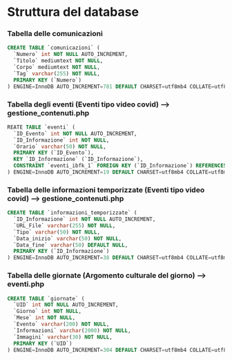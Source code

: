 # Struttura del database

### Tabella delle comunicazioni
``` sql
CREATE TABLE `comunicazioni` (
  `Numero` int NOT NULL AUTO_INCREMENT,
  `Titolo` mediumtext NOT NULL,
  `Corpo` mediumtext NOT NULL,
  `Tag` varchar(255) NOT NULL,
  PRIMARY KEY (`Numero`)
) ENGINE=InnoDB AUTO_INCREMENT=781 DEFAULT CHARSET=utf8mb4 COLLATE=utf8mb4_0900_ai_ci;
```


### Tabella degli eventi (Eventi tipo video covid) --> gestione_contenuti.php
``` sql
REATE TABLE `eventi` (
  `ID_Evento` int NOT NULL AUTO_INCREMENT,
  `ID_Informazione` int NOT NULL,
  `Orario` varchar(50) NOT NULL,
  PRIMARY KEY (`ID_Evento`),
  KEY `ID_Informazione` (`ID_Informazione`),
  CONSTRAINT `eventi_ibfk_1` FOREIGN KEY (`ID_Informazione`) REFERENCES `informazioni_temporizzate` (`ID_Informazione`) ON DELETE CASCADE ON UPDATE CASCADE
) ENGINE=InnoDB AUTO_INCREMENT=19 DEFAULT CHARSET=utf8mb4 COLLATE=utf8mb4_0900_ai_ci;
```

### Tabella delle informazioni temporizzate (Eventi tipo video covid) --> gestione_contenuti.php
``` sql
CREATE TABLE `informazioni_temporizzate` (
  `ID_Informazione` int NOT NULL AUTO_INCREMENT,
  `URL_File` varchar(255) NOT NULL,
  `Tipo` varchar(50) NOT NULL,
  `Data_inizio` varchar(50) NOT NULL,
  `Data_fine` varchar(50) DEFAULT NULL,
  PRIMARY KEY (`ID_Informazione`)
) ENGINE=InnoDB AUTO_INCREMENT=38 DEFAULT CHARSET=utf8mb4 COLLATE=utf8mb4_0900_ai_ci;
```

### Tabella delle giornate (Argomento culturale del giorno) --> eventi.php
``` sql
CREATE TABLE `giornate` (
  `UID` int NOT NULL AUTO_INCREMENT,
  `Giorno` int NOT NULL,
  `Mese` int NOT NULL,
  `Evento` varchar(200) NOT NULL,
  `Informazioni` varchar(2000) NOT NULL,
  `Immagini` varchar(30) NOT NULL,
  PRIMARY KEY (`UID`)
) ENGINE=InnoDB AUTO_INCREMENT=304 DEFAULT CHARSET=utf8mb4 COLLATE=utf8mb4_0900_ai_ci;
```